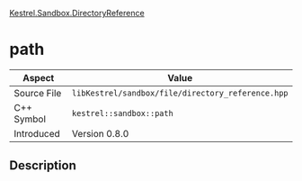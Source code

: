 [Kestrel.Sandbox.DirectoryReference](index.md)
# path
| Aspect | Value |
| --- | --- |
| Source File | `libKestrel/sandbox/file/directory_reference.hpp` |
| C++ Symbol | `kestrel::sandbox::path` |
| Introduced | Version 0.8.0 |
## Description
